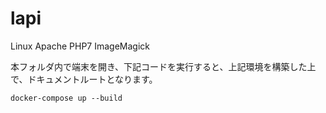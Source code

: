 # lapi
Linux Apache PHP7 ImageMagick

本フォルダ内で端末を開き、下記コードを実行すると、上記環境を構築した上で、ドキュメントルートとなります。

```
docker-compose up --build
```
